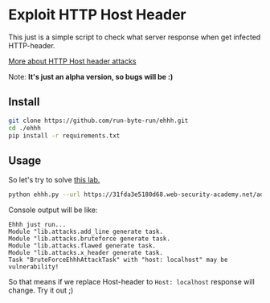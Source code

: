 # Exploit HTTP Host Header
This just is a simple script to check what server response when get infected HTTP-header.

[More about HTTP Host header attacks](https://portswigger.net/web-security/host-header)

Note: **It's just an alpha version, so bugs will be :)** 

## Install

```bash
git clone https://github.com/run-byte-run/ehhh.git
cd ./ehhh
pip install -r requirements.txt
```

## Usage
So let's try to solve [this lab.](https://portswigger.net/web-security/host-header/exploiting/lab-host-header-authentication-bypass) 
```bash
python ehhh.py --url https://31fda3e5180d68.web-security-academy.net/admin
```
Console output will be like:
```console
Ehhh just run...
Module "lib.attacks.add_line generate task.
Module "lib.attacks.bruteforce generate task.
Module "lib.attacks.flawed generate task.
Module "lib.attacks.x_header generate task.
Task "BruteForceEhhhAttackTask" with "host: localhost" may be vulnerability!
```
So that means if we replace Host-header to `Host: localhost` response will change. Try it out ;)   